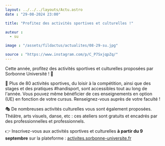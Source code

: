 ```yaml
---
layout: ../../../layouts/Actu.astro
date : "29-08-2024 23:00"

title: "Profitez des activités sportives et culturelles !"

auteur :
  - su

image : "/assets/fildactus/actualites/08-29-su.jpg"

source : "https://www.instagram.com/p/C_P7SxjqpZq/"
---
```


Cette année, profitez des activités sportives et culturelles proposées par Sorbonne Université ! 🙌

🏀 Plus de 80 activités sportives, du loisir à la compétition, ainsi que des stages et des pratiques #handisport, sont accessibles tout au long de l'année. Vous pouvez même bénéficier de ces enseignements en option (UE) en fonction de votre cursus. Renseignez-vous auprès de votre faculté !

🎭 De nombreuses activités culturelles vous sont également proposées. Théâtre, arts visuels, danse, etc : ces ateliers sont gratuits et encadrés par des professionnelles et professionnels.

👉 Inscrivez-vous aux activités sportives et culturelles __à partir du 9 septembre__ sur la plateforme : [activites.sorbonne-universite.fr](https://activites.sorbonne-universite.fr/)